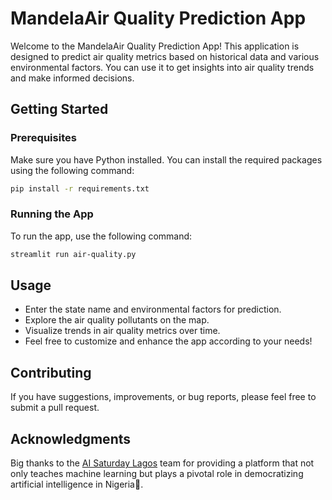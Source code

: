 # MandelaAir Quality Prediction App

Welcome to the MandelaAir Quality Prediction App! This application is designed to predict air quality metrics based on historical data and various environmental factors. You can use it to get insights into air quality trends and make informed decisions.

## Getting Started

### Prerequisites
Make sure you have Python installed. You can install the required packages using the following command:

```bash
pip install -r requirements.txt
```

### Running the App
To run the app, use the following command:
```bash
streamlit run air-quality.py
```
## Usage
- Enter the state name and environmental factors for prediction.
- Explore the air quality pollutants on the map.
- Visualize trends in air quality metrics over time.
- Feel free to customize and enhance the app according to your needs!

## Contributing
If you have suggestions, improvements, or bug reports, please feel free to submit a pull request.

## Acknowledgments
Big thanks to the [AI Saturday Lagos](https://github.com/AISaturdaysLagos) team for providing a platform that not only teaches machine learning but plays a pivotal role in democratizing artificial intelligence in Nigeria🙌.
